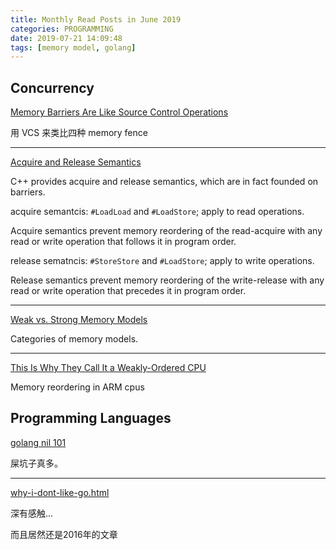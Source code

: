 ```yaml
---
title: Monthly Read Posts in June 2019
categories: PROGRAMMING
date: 2019-07-21 14:09:48
tags: [memory model, golang]
---
```

## Concurrency

[Memory Barriers Are Like Source Control Operations]( https://preshing.com/20120710/memory-barriers-are-like-source-control-operations/)

用 VCS 来类比四种 memory fence

---

[Acquire and Release Semantics](https://preshing.com/20120913/acquire-and-release-semantics/)

C++ provides acquire and release semantics, which are in fact founded on barriers.

acquire semantcis: `#LoadLoad` and `#LoadStore`; apply to read operations.

Acquire semantics prevent memory reordering of the read-acquire with any read or write operation that follows it in program order.

release sematncis: `#StoreStore` and `#LoadStore`; apply to write operations.

Release semantics prevent memory reordering of the write-release with any read or write operation that precedes it in program order.

---

[Weak vs. Strong Memory Models](https://preshing.com/20120930/weak-vs-strong-memory-models/)

Categories of memory models.

---

[This Is Why They Call It a Weakly-Ordered CPU](https://preshing.com/20121019/this-is-why-they-call-it-a-weakly-ordered-cpu/)

Memory reordering in ARM cpus

## Programming Languages

[golang nil 101](https://go101.org/article/nil.html)

屎坑子真多。

---

[why-i-dont-like-go.html](https://www.teamten.com/lawrence/writings/why-i-dont-like-go.html)

深有感触...

而且居然还是2016年的文章

